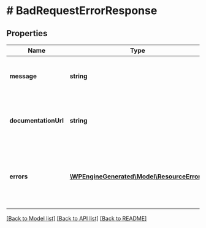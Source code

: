 # # BadRequestErrorResponse

## Properties

Name | Type | Description | Notes
------------ | ------------- | ------------- | -------------
**message** | **string** | A message regarding the error that occurred on the server |
**documentationUrl** | **string** | (Optional) A URL where documentation regarding this specific error can be found | [optional]
**errors** | [**\WPEngineGenerated\Model\ResourceError[]**](ResourceError.md) | An array of error objects describing specific errors that arose when servicing the request | [optional]

[[Back to Model list]](../../README.md#models) [[Back to API list]](../../README.md#endpoints) [[Back to README]](../../README.md)
